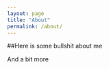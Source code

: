 ```yaml
---
layout: page
title: "About"
permalink: /about/
---
```

##Here is some bullshit about me

And a bit more
